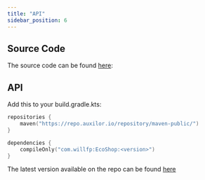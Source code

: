```yaml
---
title: "API"
sidebar_position: 6
---
```


## Source Code

The source code can be found [here](https://github.com/Auxilor/EcoShop):

## API

Add this to your build.gradle.kts:

```kts
repositories {
    maven("https://repo.auxilor.io/repository/maven-public/")
}

dependencies {
    compileOnly("com.willfp:EcoShop:<version>")
}
```

The latest version available on the repo can be found [here](https://github.com/Auxilor/EcoShop/tags)
